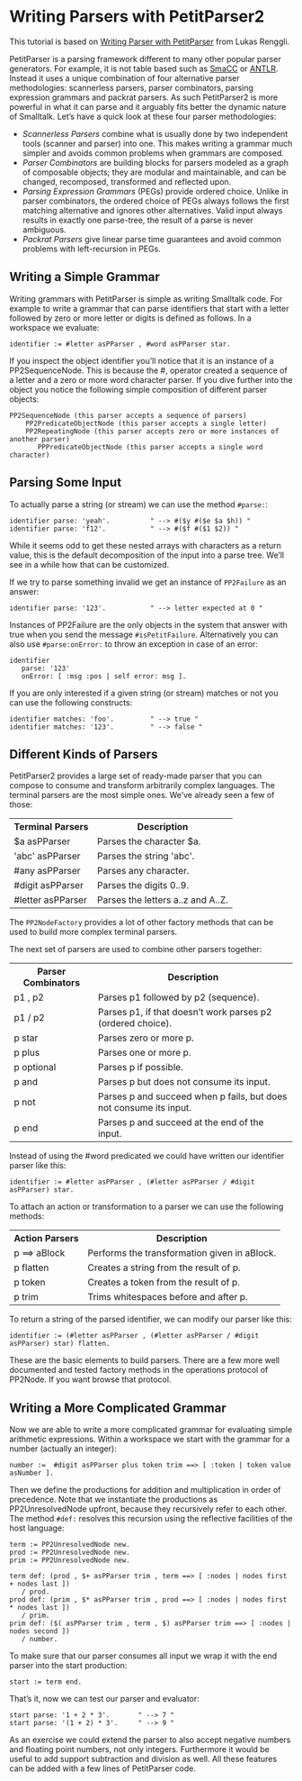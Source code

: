# Writing Parsers with PetitParser2
This tutorial is based on [Writing Parser with PetitParser](https://www.lukas-renggli.ch/blog/petitparser-1) from Lukas Renggli.

PetitParser is a parsing framework different to many other popular parser generators. 
For example, it is not table based such as [SmaCC](https://github.com/SmaCCRefactoring/SmaCC) or [ANTLR](https://www.antlr.org/). 
Instead it uses a unique combination of four alternative parser methodologies: scannerless parsers, parser combinators, parsing expression grammars and packrat parsers. 
As such PetitParser2 is more powerful in what it can parse and it arguably fits better the dynamic nature of Smalltalk. 
Let’s have a quick look at these four parser methodologies:

- *Scannerless Parsers* combine what is usually done by two independent tools (scanner and parser) into one. This makes writing a grammar much simpler and avoids common problems when grammars are composed.
- *Parser Combinators* are building blocks for parsers modeled as a graph of composable objects; they are modular and maintainable, and can be changed, recomposed, transformed and reflected upon.
- *Parsing Expression Grammars* (PEGs) provide ordered choice. Unlike in parser combinators, the ordered choice of PEGs always follows the first matching alternative and ignores other alternatives. Valid input always results in exactly one parse-tree, the result of a parse is never ambiguous.
- *Packrat Parsers* give linear parse time guarantees and avoid common problems with left-recursion in PEGs.

## Writing a Simple Grammar
Writing grammars with PetitParser is simple as writing Smalltalk code. 
For example to write a grammar that can parse identifiers that start with a letter followed by zero or more letter or digits is defined as follows. 
In a workspace we evaluate:

```smalltalk
identifier := #letter asPParser , #word asPParser star.
``` 

If you inspect the object identifier you’ll notice that it is an instance of a PP2SequenceNode. 
This is because the #, operator created a sequence of a letter and a zero or more word character parser. 
If you dive further into the object you notice the following simple composition of different parser objects:

```
PP2SequenceNode (this parser accepts a sequence of parsers)
    PP2PredicateObjectNode (this parser accepts a single letter)
    PP2RepeatingNode (this parser accepts zero or more instances of another parser)
       PPPredicateObjectNode (this parser accepts a single word character)
```

## Parsing Some Input
To actually parse a string (or stream) we can use the method `#parse:`:

```smalltalk
identifier parse: 'yeah'.          " --> #($y #($e $a $h)) "
identifier parse: 'f12'.           " --> #($f #($1 $2)) "
```

While it seems odd to get these nested arrays with characters as a return value, this is the default decomposition of the input into a parse tree. 
We’ll see in a while how that can be customized.

If we try to parse something invalid we get an instance of `PP2Failure` as an answer:

```smalltalk
identifier parse: '123'.           " --> letter expected at 0 "
```

Instances of PP2Failure are the only objects in the system that answer with true when you send the message `#isPetitFailure`. 
Alternatively you can also use `#parse:onError:` to throw an exception in case of an error:

```smalltalk
identifier
   parse: '123'
   onError: [ :msg :pos | self error: msg ].
```

If you are only interested if a given string (or stream) matches or not you can use the following constructs:

```smalltalk
identifier matches: 'foo'.         " --> true "
identifier matches: '123'.         " --> false "
```

## Different Kinds of Parsers
PetitParser2 provides a large set of ready-made parser that you can compose to consume and transform arbitrarily complex languages. 
The terminal parsers are the most simple ones. 
We’ve already seen a few of those:

<table>
<tr><th>Terminal Parsers</th><th>Description</th></tr>
<tr><td>$a asPParser</td><td>	Parses the character $a.</td></tr>
<tr><td>'abc' asPParser</td><td>	Parses the string 'abc'.</td></tr>
<tr><td>#any asPParser</td><td>Parses any character.</td></tr>
<tr><td>#digit asPParser</td><td>Parses the digits 0..9.</td></tr>
<tr><td>#letter asPParser</td><td>Parses the letters a..z and A..Z.</td></tr>
</table>

The `PP2NodeFactory` provides a lot of other factory methods that can be used to build more complex terminal parsers.

The next set of parsers are used to combine other parsers together:

<table>
<tr><th>Parser Combinators</th><th>Description</th></tr>
<tr><td>p1 , p2</td><td>Parses p1 followed by p2 (sequence).</td></tr>
<tr><td>p1 / p2</td><td>Parses p1, if that doesn’t work parses p2 (ordered choice).</td></tr>
<tr><td>p star</td><td>Parses zero or more p.</td></tr>
<tr><td>p plus</td><td>Parses one or more p.</td></tr>
<tr><td>p optional</td><td>Parses p if possible.</td></tr>
<tr><td>p and</td><td>Parses p but does not consume its input.</td></tr>
<tr><td>p not</td><td>Parses p and succeed when p fails, but does not consume its input.</td></tr>
<tr><td>p end</td><td>Parses p and succeed at the end of the input.</td></tr>
</table>

Instead of using the #word predicated we could have written our identifier parser like this:

```smalltalk
identifier := #letter asPParser , (#letter asPParser / #digit asPParser) star.
```
To attach an action or transformation to a parser we can use the following methods:

<table>
<tr><th>Action Parsers</th><th>Description</th></tr>
<tr><td>p ==> aBlock</td><td>Performs the transformation given in aBlock.</td></tr>
<tr><td>p flatten</td><td>Creates a string from the result of p.</td></tr>
<tr><td>p token</td><td>Creates a token from the result of p.</td></tr>
<tr><td>p trim</td><td>Trims whitespaces before and after p.</td></tr>
</table>
To return a string of the parsed identifier, we can modify our parser like this:

```smalltalk
identifier := (#letter asPParser , (#letter asPParser / #digit asPParser) star) flatten.
```

These are the basic elements to build parsers. 
There are a few more well documented and tested factory methods in the operations protocol of PP2Node. 
If you want browse that protocol.

## Writing a More Complicated Grammar
Now we are able to write a more complicated grammar for evaluating simple arithmetic expressions. 
Within a workspace we start with the grammar for a number (actually an integer):

```smalltalk
number :=  #digit asPParser plus token trim ==> [ :token | token value asNumber ].
```

Then we define the productions for addition and multiplication in order of precedence. 
Note that we instantiate the productions as PP2UnresolvedNode upfront, because they recursively refer to each other. 
The method `#def:` resolves this recursion using the reflective facilities of the host language:

```smalltalk
term := PP2UnresolvedNode new.
prod := PP2UnresolvedNode new.
prim := PP2UnresolvedNode new.
 
term def: (prod , $+ asPParser trim , term ==> [ :nodes | nodes first + nodes last ])
   / prod.
prod def: (prim , $* asPParser trim , prod ==> [ :nodes | nodes first * nodes last ])
   / prim.
prim def: ($( asPParser trim , term , $) asPParser trim ==> [ :nodes | nodes second ])
   / number.
```

To make sure that our parser consumes all input we wrap it with the end parser into the start production:

```smalltalk
start := term end.
```

That’s it, now we can test our parser and evaluator:

```smalltalk
start parse: '1 + 2 * 3'.       " --> 7 "
start parse: '(1 + 2) * 3'.     " --> 9 "
```

As an exercise we could extend the parser to also accept negative numbers and floating point numbers, not only integers. 
Furthermore it would be useful to add support subtraction and division as well. 
All these features can be added with a few lines of PetitParser code.
